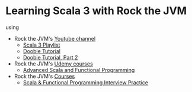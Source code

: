 # Learning Scala 3 with Rock the JVM

using

- Rock the JVM's [Youtube channel](https://www.youtube.com/channel/UCRS4DvO9X7qaqVYUW2_dwOw)
  - [Scala 3 Playlist](https://www.youtube.com/watch?v=orTmm6OMaLw&list=PLmtsMNDRU0BwsVUbhsH2HMqDMPNhQ0HPc)
  - [Doobie Tutorial](https://www.youtube.com/watch?v=SvFL7c6F9xI)
  - [Doobie Tutorial, Part 2](https://www.youtube.com/watch?v=9xgOQh-Ppao)
- Rock the JVM's [Udemy courses](https://www.udemy.com/user/daniel-ciocirlan/)
  - [Advanced Scala and Functional Programming](https://www.udemy.com/course/advanced-scala)
- Rock the JVM's [Courses](https://www.rockthejvm.com/courses)
  - [Scala & Functional Programming Interview Practice](https://rockthejvm.com/p/scala-functional-programming-interview-practice)

